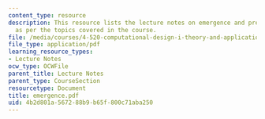 ```yaml
---
content_type: resource
description: This resource lists the lecture notes on emergence and predictability
  as per the topics covered in the course.
file: /media/courses/4-520-computational-design-i-theory-and-applications-fall-2005/4b2d801a567288b9b65f800c71aba250_emergence.pdf
file_type: application/pdf
learning_resource_types:
- Lecture Notes
ocw_type: OCWFile
parent_title: Lecture Notes
parent_type: CourseSection
resourcetype: Document
title: emergence.pdf
uid: 4b2d801a-5672-88b9-b65f-800c71aba250
---
```

